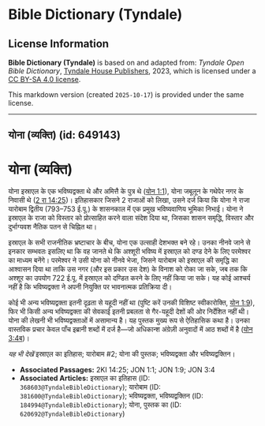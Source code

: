 # Bible Dictionary (Tyndale)

## License Information

**Bible Dictionary (Tyndale)** is based on and adapted from: _Tyndale Open Bible Dictionary_, [Tyndale House Publishers](https://tyndaleopenresources.com/), 2023, which is licensed under a [CC BY-SA 4.0 license](https://creativecommons.org/licenses/by-sa/4.0/legalcode.en).

This markdown version (created `2025-10-17`) is provided under the same license.



--------------------------------

## योना (व्यक्ति) (id: 649143)

योना (व्यक्ति)
==============

योना इस्राएल के एक भविष्यद्वक्ता थे और अमित्तै के पुत्र थे ([योन 1:1](https://ref.ly/Jonah1:1)), योना जबूलून के गथेपेर नगर के निवासी थे ([2 रा 14:25](https://ref.ly/2Kgs14:25))। इतिहासकार जिसने 2 राजाओं को लिखा, उसने दर्ज किया कि योना ने राजा यारोबाम द्वितीय (793–753 ई.पू.) के शासनकाल में एक प्रमुख भविष्यवाणिय भूमिका निभाई। योना ने इस्राएल के राजा को विस्तार को प्रोत्साहित करने वाला संदेश दिया था, जिसका शासन समृद्धि, विस्तार और दुर्भाग्यवश नैतिक पतन से चिह्नित था।

इस्राएल के सभी राजनीतिक भ्रष्टाचार के बीच, योना एक उत्साही देशभक्त बने रहे। उनका नीनवे जाने से इनकार सम्भवतः इसलिए था कि वह जानते थे कि अश्शूरी भविष्य में इस्राएल को दण्ड देने के लिए परमेश्वर का माध्यम बनेंगे। परमेश्वर ने उसी योना को नीनवे भेजा, जिसने यारोबाम को इस्राएल की समृद्धि का आश्वासन दिया था ताकि उस नगर (और इस प्रकार उस देश) के विनाश को रोका जा सके, जब तक कि अश्शूर का उपयोग 722 ई.पू. में इस्राएल को दण्डित करने के लिए नहीं किया जा सके। यह कोई आश्चर्य नहीं है कि भविष्यद्वक्ता ने अपनी नियुक्ति पर भावनात्मक प्रतिक्रिया दी।

कोई भी अन्य भविष्यद्वक्ता इतनी दृढ़ता से यहूदी नहीं था (पुष्टि करें उनकी विशिष्ट स्वीकारोक्ति, [योन 1:9](https://ref.ly/Jonah1:9)), फिर भी किसी अन्य भविष्यद्वक्ता की सेवकाई इतनी प्रबलता से गैर\-यहूदी देशों की ओर निर्देशित नहीं थी। योना की लेखनी भी भविष्यद्वक्ताओं में असामान्य है। यह पुस्तक मुख्य रूप से ऐतिहासिक कथा है। उनका वास्तविक प्रचार केवल पाँच इब्रानी शब्दों में दर्ज है—जो अधिकान्श अंग्रेज़ी अनुवादों में आठ शब्दों में है ([योन 3:4ब](https://ref.ly/Jonah3:4))।

*यह भी देखें* इस्राएल का इतिहास; यारोबाम \#2; योना की पुस्तक; भविष्यद्वक्ता और भविष्यद्वक्तिन।

* **Associated Passages:** 2KI 14:25; JON 1:1; JON 1:9; JON 3:4
* **Associated Articles:** इस्राएल का इतिहास  (ID: `368603@TyndaleBibleDictionary`); यारोबाम (ID: `381600@TyndaleBibleDictionary`); भविष्यद्वक्ता, भविष्यद्वक्तिन (ID: `184994@TyndaleBibleDictionary`); योना, पुस्तक का (ID: `620692@TyndaleBibleDictionary`)

